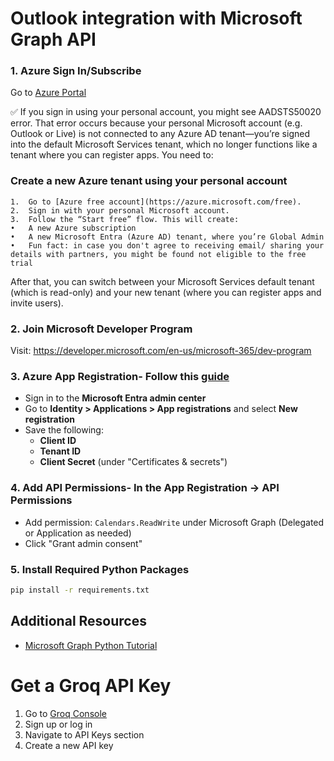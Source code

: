 
# Outlook integration with Microsoft Graph API

### 1. Azure Sign In/Subscribe

Go to [Azure Portal](https://portal.azure.com/)

  ✅ If you sign in using your personal account, you might see AADSTS50020 error. That error occurs because your personal Microsoft account (e.g. Outlook or Live) is not connected to any Azure AD tenant—you’re signed into the default Microsoft Services tenant, which no longer functions like a tenant where you can register apps. You need to:

  ### Create a new Azure tenant using your personal account
    1.	Go to [Azure free account](https://azure.microsoft.com/free).
    2.	Sign in with your personal Microsoft account.
    3.	Follow the “Start free” flow. This will create:
    •	A new Azure subscription
    •	A new Microsoft Entra (Azure AD) tenant, where you’re Global Admin
    •	Fun fact: in case you don't agree to receiving email/ sharing your details with partners, you might be found not eligible to the free trial  ￼ ￼ ￼

After that, you can switch between your Microsoft Services default tenant (which is read-only) and your new tenant (where you can register apps and invite users).

### 2. Join Microsoft Developer Program

Visit: https://developer.microsoft.com/en-us/microsoft-365/dev-program

### 3. Azure App Registration- Follow this [guide](https://learn.microsoft.com/en-us/entra/identity-platform/quickstart-register-app)
- Sign in to the **Microsoft Entra admin center**
- Go to **Identity > Applications > App registrations** and select **New registration**
- Save the following:
  - **Client ID**
  - **Tenant ID**
  - **Client Secret** (under "Certificates & secrets")

### 4. Add API Permissions- In the App Registration → **API Permissions**
- Add permission: `Calendars.ReadWrite` under Microsoft Graph (Delegated or Application as needed)
- Click "Grant admin consent"

### 5. Install Required Python Packages

```bash
pip install -r requirements.txt
```

## Additional Resources

- [Microsoft Graph Python Tutorial](https://learn.microsoft.com/en-us/graph/tutorials/python?context=outlook%2Fcontext&tabs=aad)


# Get a Groq API Key
1. Go to [Groq Console](https://console.groq.com/home)
2. Sign up or log in
3. Navigate to API Keys section
4. Create a new API key
